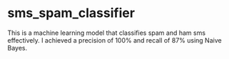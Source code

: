 # sms_spam_classifier
This is a machine learning model that classifies spam and ham sms effectively. I achieved a precision of 100% and recall of 87% using Naive Bayes.
